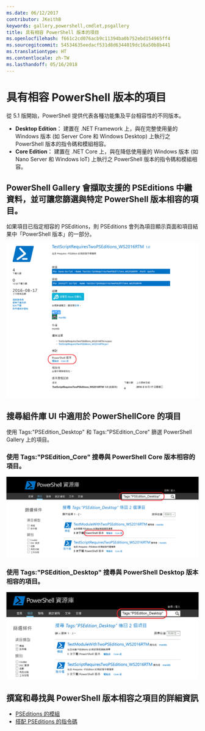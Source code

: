 ```yaml
---
ms.date: 06/12/2017
contributor: JKeithB
keywords: gallery,powershell,cmdlet,psgallery
title: 具有相容 PowerShell 版本的項目
ms.openlocfilehash: f661c2cd076acb9c11394ba0b752ebd154965ff4
ms.sourcegitcommit: 54534635eedacf531d8d6344019dc16a50b8b441
ms.translationtype: HT
ms.contentlocale: zh-TW
ms.lasthandoff: 05/16/2018
---
```

# <a name="items-with-compatible-powershell-editions"></a>具有相容 PowerShell 版本的項目

從 5.1 版開始，PowerShell 提供代表各種功能集及平台相容性的不同版本。

- **Desktop Edition︰** 建置在 .NET Framework 上，與在完整使用量的 Windows 版本 (如 Server Core 和 Windows Desktop) 上執行之 PowerShell 版本的指令碼和模組相容。
- **Core Edition︰** 建置在 .NET Core 上，與在降低使用量的 Windows 版本 (如 Nano Server 和 Windows IoT) 上執行之 PowerShell 版本的指令碼和模組相容。

## <a name="powershell-gallery-extracts-supported-pseditions-metadata-and-allows-you-to-filters-the-items-compatible-for-specific-powershell-editions"></a>PowerShell Gallery 會擷取支援的 PSEditions 中繼資料，並可讓您篩選與特定 PowerShell 版本相容的項目。

如果項目已指定相容的 PSEditions，則 PSEditions 會列為項目顯示頁面和項目結果中「PowerShell 版本」的一部分。

![含有 PSEditions 的項目顯示網頁](../../Images/ItemDisplayPageWithPSEditions.PNG)

## <a name="search-for-items-in-the-gallery-ui-which-works-on-powershellcore"></a>搜尋組件庫 UI 中適用於 PowerShellCore 的項目

使用 Tags:"PSEdition_Desktop" 和 Tags:"PSEdition_Core" 篩選 PowerShell Gallery 上的項目。

### <a name="use-tagspseditioncore-to-search-items-compatible-with-powershell-core-edition"></a>使用 Tags:"PSEdition_Core" 搜尋與 PowerShell Core 版本相容的項目。

![與 Core PSEdition 相容之項目的搜尋結果](../../Images/SearchResultsWithPSEditions.PNG)

### <a name="use-tagspseditiondesktop-to-search-items-compatible-with-powershell-desktop-edition"></a>使用 Tags:"PSEdition_Desktop" 搜尋與 PowerShell Desktop 版本相容的項目。

![與 Desktop PSEdition 相容之項目的搜尋結果](../../Images/SearchResultsWithPSEdition-Desktop.PNG)

## <a name="more-details-on-authoring-and-finding-the-items-with-compatible-powershell-editions"></a>撰寫和尋找與 PowerShell 版本相容之項目的詳細資訊

- [PSEditions 的模組](../../concepts/module-psedition-support.md)
- [搭配 PSEditions 的指令碼](../../concepts/script-psedition-support.md)